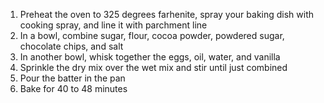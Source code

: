 1. Preheat the oven to 325 degrees farhenite, spray your baking dish with cooking spray, and line it with parchment line
2.  In a bowl, combine sugar, flour, cocoa powder, powdered sugar, chocolate chips, and salt
3. In another bowl, whisk together the eggs, oil, water, and vanilla
4. Sprinkle the dry mix over the wet mix and stir until just combined
5. Pour the batter in the pan
6. Bake for 40 to 48 minutes